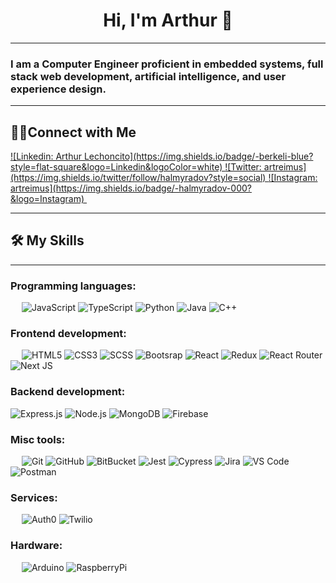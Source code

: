 <h1 align="center">Hi, I'm Arthur 👋</h1>

-------------------
<h3 align="left">I am a Computer Engineer proficient in embedded systems, full stack web development, artificial intelligence, and user experience design. 
&emsp;
    
-------------------
 
## 🤝🏻Connect with Me

<a href="https://www.linkedin.com/in/arthur-lechoncito/">
    ![Linkedin: Arthur Lechoncito](https://img.shields.io/badge/-berkeli-blue?style=flat-square&logo=Linkedin&logoColor=white)
</a>
<a href="https://twitter.com/intent/follow?screen_name=halmyradov">
    ![Twitter: artreimus](https://img.shields.io/twitter/follow/halmyradov?style=social)
</a>
<a href="https://www.instagram.com/halmyradov/">
    ![Instagram: artreimus](https://img.shields.io/badge/-halmyradov-000?&logo=Instagram)
</a>
&emsp;
    
-------------------

## 🛠️ My Skills
-------------------
### Programming languages:
&emsp;
![JavaScript](https://img.shields.io/badge/JavaScript-F7DF1E?style=for-the-badge&logo=javascript&logoColor=black)
![TypeScript](https://img.shields.io/badge/TypeScript-007ACC?style=for-the-badge&logo=typescript&logoColor=white)
![Python](https://img.shields.io/badge/Python-14354C?style=for-the-badge&logo=python&logoColor=white)
![Java](https://img.shields.io/badge/Java-ED8B00?style=for-the-badge&logo=java&logoColor=white)
![C++](https://img.shields.io/badge/C%2B%2B-00599C?style=for-the-badge&logo=c%2B%2B&logoColor=white)

### Frontend development:
&emsp;
![HTML5](https://img.shields.io/badge/html5-%23E34F26.svg?style=for-the-badge&logo=html5&logoColor=white)
![CSS3](https://img.shields.io/badge/css3-%231572B6.svg?style=for-the-badge&logo=css3&logoColor=white)
![SCSS](https://img.shields.io/badge/Sass-CC6699?style=for-the-badge&logo=sass&logoColor=white)
![Bootsrap](https://img.shields.io/badge/Bootstrap-563D7C?style=for-the-badge&logo=bootstrap&logoColor=white)
![React](https://img.shields.io/badge/React-20232A?style=for-the-badge&logo=react&logoColor=61DAFB)
![Redux](https://img.shields.io/badge/Redux-593D88?style=for-the-badge&logo=redux&logoColor=white)
![React Router](https://img.shields.io/badge/React_Router-CA4245?style=for-the-badge&logo=react-router&logoColor=white)
![Next JS](https://img.shields.io/badge/Next-black?style=for-the-badge&logo=next.js&logoColor=white)
    
### Backend development:
![Express.js](https://img.shields.io/badge/Express.js-404D59?style=for-the-badge)
![Node.js](https://img.shields.io/badge/-Next.js-000?&logo=Next.js)
![MongoDB](https://img.shields.io/badge/MongoDB-%234ea94b.svg?style=for-the-badge&logo=mongodb&logoColor=white)
![Firebase](https://img.shields.io/badge/Firebase-039BE5?style=for-the-badge&logo=Firebase&logoColor=white)
&emsp;

### Misc tools:
&emsp;
![Git](https://img.shields.io/badge/-Git-000?&logo=Git)
![GitHub](https://img.shields.io/badge/-GitHub-000?&logo=GitHub)
![BitBucket](https://img.shields.io/badge/-BitBucket-000?&logo=BitBucket)
![Jest](https://img.shields.io/badge/-Jest-000?&logo=Jest)
![Cypress](https://img.shields.io/badge/-Cypress-000?&logo=Cypress)
![Jira](https://img.shields.io/badge/jira-%230A0FFF.svg?style=for-the-badge&logo=jira&logoColor=white)
![VS Code](https://img.shields.io/badge/-VS%20Code-000?&logo=Visual-Studio-Code)
![Postman](https://img.shields.io/badge/-Postman-000?&logo=Postman)

### Services: 
&emsp;
![Auth0](https://img.shields.io/badge/-Auth0-000?&logo=Auth0)
![Twilio](https://img.shields.io/badge/Twilio-F22F46?style=for-the-badge&logo=Twilio&logoColor=white)

### Hardware:
&emsp;
![Arduino](https://img.shields.io/badge/-Arduino-00979D?style=for-the-badge&logo=Arduino&logoColor=white)
![RaspberryPi](https://img.shields.io/badge/Raspberry%20Pi-A22846?style=for-the-badge&logo=Raspberry%20Pi&logoColor=white)
